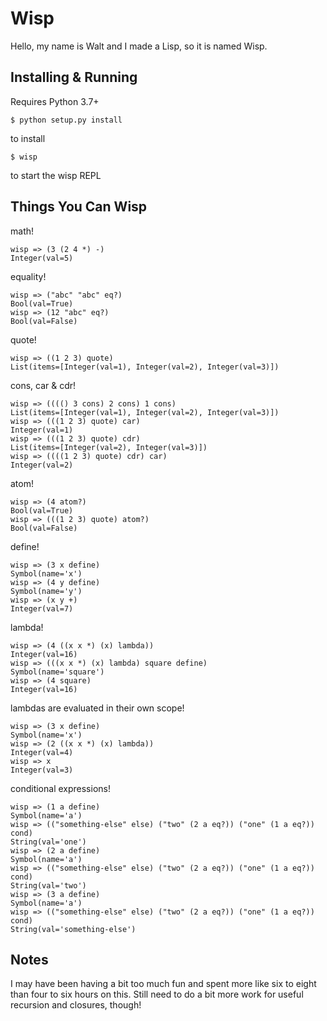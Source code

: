 Wisp
====
Hello, my name is Walt and I made a Lisp, so it is named Wisp.

Installing & Running
--------------------
Requires Python 3.7+

```
$ python setup.py install
```
to install

```
$ wisp
```
to start the wisp REPL

Things You Can Wisp
-------------------

math!
```
wisp => (3 (2 4 *) -)
Integer(val=5)
```

equality!
```
wisp => ("abc" "abc" eq?)
Bool(val=True)
wisp => (12 "abc" eq?)
Bool(val=False)
```

quote!
```
wisp => ((1 2 3) quote)
List(items=[Integer(val=1), Integer(val=2), Integer(val=3)])
```

cons, car & cdr!
```
wisp => (((() 3 cons) 2 cons) 1 cons)
List(items=[Integer(val=1), Integer(val=2), Integer(val=3)])
wisp => (((1 2 3) quote) car)
Integer(val=1)
wisp => (((1 2 3) quote) cdr)
List(items=[Integer(val=2), Integer(val=3)])
wisp => ((((1 2 3) quote) cdr) car)
Integer(val=2)
```

atom!
```
wisp => (4 atom?)
Bool(val=True)
wisp => (((1 2 3) quote) atom?)
Bool(val=False)
```

define!
```
wisp => (3 x define)
Symbol(name='x')
wisp => (4 y define)
Symbol(name='y')
wisp => (x y +)
Integer(val=7)
```

lambda!
```
wisp => (4 ((x x *) (x) lambda))
Integer(val=16)
wisp => (((x x *) (x) lambda) square define)
Symbol(name='square')
wisp => (4 square)
Integer(val=16)
```

lambdas are evaluated in their own scope!
```
wisp => (3 x define)
Symbol(name='x')
wisp => (2 ((x x *) (x) lambda))
Integer(val=4)
wisp => x
Integer(val=3)
```


conditional expressions!
```
wisp => (1 a define)
Symbol(name='a')
wisp => (("something-else" else) ("two" (2 a eq?)) ("one" (1 a eq?)) cond)
String(val='one')
wisp => (2 a define)
Symbol(name='a')
wisp => (("something-else" else) ("two" (2 a eq?)) ("one" (1 a eq?)) cond)
String(val='two')
wisp => (3 a define)
Symbol(name='a')
wisp => (("something-else" else) ("two" (2 a eq?)) ("one" (1 a eq?)) cond)
String(val='something-else')
```

Notes
-----
I may have been having a bit too much fun and spent more like six to
eight than four to six hours on this. Still need to do a bit more work
for useful recursion and closures, though!
